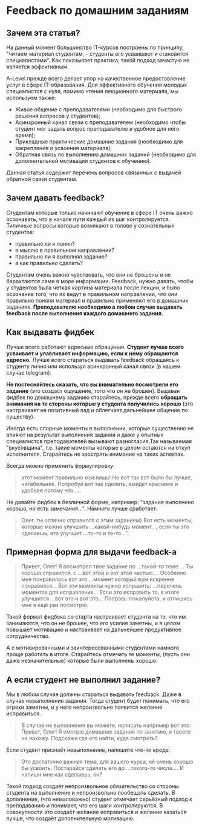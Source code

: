 # Feedback по домашним заданиям


## Зачем эта статья?
На данный момент большинство IT-курсов построены по принципу, "читаем материал студентам, - студенты его усваивают и становятся специалистами". 
Как показывает практика, такой подход зачастую не является эффективным. 

A-Level прежде всего делает упор на качественное предоставление услуг в сфере IT-образования.
Для эффективного обучения молодых специалистов с нуля, помимо чтения лекционного материала, мы используем также:
- Живое общение с преподавателями (необходимо для быстрого решения вопросов у студентов);
- Асинхронный канал связи с преподавателем (необходимо чтобы студент мог задать вопрос преподавателю в удобное для него время);
- Прикладные практические домашние задания (необходимо для закрепления и усвоения материала);
- Обратная связь по выполнению домашних заданий (необходимо для дополнительной мотивации студентов к обучению).

Данная статья содержит перечень вопросов связанных с выдачей обратной связи студентам.


## Зачем давать feedback?
Студентам которые только начинают обучение в сфере IT очень важно осознавать, что в начале пути каждый их шаг контролируется.
Типичные вопросы которые возникают в голове у сознательных студентов:
- правильно ли я понял? 
- я мыслю в правильном направлении?
- правильно ли я выполнял задание?
- а как правильно сделать?

Студентам очень важно чувствовать, что они не брошены и не барахтаются сами в море информации.
Feedback, нужно давать, чтобы у студентов была четкая картина материала после лекции, и было осознание того, что их ведут в правильном направлении, что они правильно поняли материал и правильно применяют его в домашних заданиях.
__Преподавателю необходимо в любом случае выдавать feedback после выполнения каждого домашнего задания.__

## Как выдавать фидбек
Лучше всего работают адресные обращения. __Студент лучше всего усваивает и улавливает информацию, если к нему обращаются адресно.__
Лучше всего стараться выдавать feedback обращаясь к студенту лично или используя асинхронный канал связи (в нашем случае telegram).

__Не постесняйтесь сказать, что вы внимательно посмотрели его задание__ (это создаст ощущение, того что он не брошен).
Выдавая фидбек по домашнему заданию старайтесь, прежде всего __обращать внимания на те стороны которые у студента получились хорошо__ (это настраивает на позитивный лад и облегчает дальнейшее общение по существу).

Иногда есть спорные моменты в выполнении, которые существенно не влияют на результат выполнения задания и даже у опытных специалистов преподавателей вызывают разногласия.Так называемая "вкусовщина", т.е. такие моменты которые в целом остаются на откуп исполнителя.
Старайтесь не заострять внимание на таких аспектах. 

Всегда можно применить формулировку: 
>этот момент правильно мыслишь! Но вот так вот было бы лучше, читабельнее. Попробуй вот так сделать, выйдет красивее и удобнее потому что ....

Не давайте фидбек в безличной форме, например: "задание выполнено хорошо, но есть замечания...". 
Намного лучше сработает: 

>Олег, ты отлично справился с этим заданием) 
>Вот есть моменты, которые можно улучшить ...какой-нибудь момент..., если ты это сделаешь, это улучшит ...то-то и то-то...".

## Примерная форма для выдачи feedback-а
>Привет, Олег!
>Я посмотрел твое задание по ...такой-то теме....
>Ты хорошо справился, с ...вот этой и вот этой частью.... Особенно мне понравилось вот это ...момент который вам искренне понравился... 
>Вот эти моменты нужно исправить:
>...перечень моментов для исправления...
>Если это исправить то, в итоге улучшится ...вот это и вот это...
>Поправь пожалуйста, и отпишись мне я ещё раз посмотрю.

Такой формат фидбека со старта настраивает студента на то, что им занимаются, что он не брошен, что его усилия заметны, и в целом повышает мотивацию и настраивает на дальнейшее продуктивное сотрудничество.

А с мотивированными и заинтересованными студентами намного проще работать в итоге.
Старайтесь отмечать те моменты, (пусть они даже незначительные) которые были выполнены хорошо.

## А если студент не выполнил задание?
Мы в любом случае должны стараться выдавать feedback. 
Даже в случае невыполнения задания.
Тогда студент будет понимать, что его огрехи заметны, и у него непроизвольно появится желание исправиться.

>В случае не выполнения вы можете, написать например вот это:
>Привет, Олег!
>Я смотрю домашние задания по занятию, а твоего не нахожу. Подскажи где его найти, куда смотреть?

Если студент признаёт невыполнение, напишите что-то вроде:

>Это достаточно важная тема, для вашего курса, её очень хорошо бы усвоить. 
>Постарайся сделать его до ...такого-то числа.... И напиши мне как сделаешь, ок?

Такой подход создаёт непроизвольное обязательство со стороны студента на выполнение и непроизвольно пообещать сделать.
В дополнение, (что немаловажно) студент отмечает серьёзный подход к преподаванию и понимает, что его шаги контролируются.
В совокупности это создаёт желание исправиться и желание казаться лучше, что создаёт дополнительную мотивацию.
